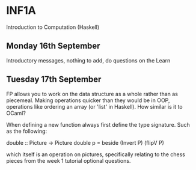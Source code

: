 # INF1A
Introduction to Computation (Haskell)

## Monday 16th September

Introductory messages, nothing to add, do questions on the Learn

## Tuesday 17th September

FP allows you to work on the data structure as a whole rather than as piecemeal. Making operations quicker than they would be in OOP, operations like ordering an array (or 'list' in Haskell). How similar is it to OCaml?

When defining a new function always first define the type signature. Such as the following:

double :: Picture -> Picture
double p =  beside (Invert P) (flipV P)

which itself is an operation on pictures, specifically relating to the chess pieces from the week 1 tutorial optional questions.
